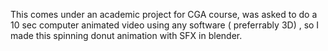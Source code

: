 This comes under an academic project for CGA course, was asked to do a 10 sec computer animated video using any software ( preferrably 
3D) , so I made this spinning donut animation with SFX in blender.
